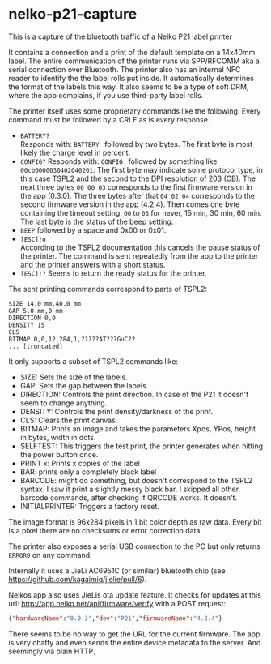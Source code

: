 # nelko-p21-capture
This is a capture of the bluetooth traffic of a Nelko P21 label printer

It contains a connection and a print of the default template on a 14x40mm label. The entire communication of the printer runs via SPP/RFCOMM aka a serial connection over Bluetooth. The printer also has an internal NFC reader to identify the the label rolls put inside. It automatically determines the format of the labels this way. It also seems to be a type of soft DRM, where the app complains, if you use third-party label rolls.

The printer itself uses some proprietary commands like the following. Every command must be followed by a CRLF as is every response. 
- `BATTERY?`  
  Responds with: `BATTERY ` followed by two bytes. The first byte is most likely the charge level in percent.
- `CONFIG?` 
  Responds with: `CONFIG ` followed by something like `00cb0000030402040201`. 
  The first byte may indicate some protocol type, in this case TSPL2 and the second to the DPI resolution of 203 (CB).
  The next three bytes `00 00 03` corresponds to the first firmware version in the app (0.3.0).
  The three bytes after that `04 02 04` corresponds to the second firmware version in the app (4.2.4).
  Then comes one byte containing the timeout setting: `00` to `03` for never, 15 min, 30 min, 60 min.
  The last byte is the status of the beep setting.
- `BEEP` followed by a space and 0x00 or 0x01. 
- `[ESC]!o`  
  According to the TSPL2 documentation this cancels the pause status of the printer. The command is sent repeatedly from the app to the printer and the printer answers with a short status.
- `[ESC]!?`
  Seems to return the ready status for the printer.

The sent printing commands correspond to parts of TSPL2:

```plaintext
SIZE 14.0 mm,40.0 mm
GAP 5.0 mm,0 mm
DIRECTION 0,0
DENSITY 15
CLS
BITMAP 0,0,12,284,1,?????AT???GuC??
... [truncated]
```

It only supports a subset of TSPL2 commands like:

- SIZE: Sets the size of the labels.
- GAP: Sets the gap between the labels.
- DIRECTION: Controls the print direction. In case of the P21 it doesn't seem to change anything.
- DENSITY: Controls the print density/darkness of the print.
- CLS: Clears the print canvas.
- BITMAP: Prints an image and takes the parameters Xpos, YPos, height in bytes, width in dots.
- SELFTEST: This triggers the test print, the printer generates when hitting the power button once.
- PRINT x: Prints x copies of the label
- BAR: prints only a completely black label
- BARCODE: might do something, but doesn't correspond to the TSPL2 syntax. I saw it print a slightly messy black bar. I skipped all other barcode commands, after checking if QRCODE works. It doesn't.
- INITIALPRINTER: Triggers a factory reset.

The image format is 96x284 pixels in 1 bit color depth as raw data. Every bit is a pixel there are no checksums or error correction data.

The printer also exposes a serial USB connection to the PC but only returns `ERROR0` on any command.

Internally it uses a JieLi AC6951C (or similiar) bluetooth chip (see https://github.com/kagaimiq/jielie/pull/6).

Nelkos app also uses JieLis ota update feature. It checks for updates at this url: http://app.nelko.net/api/firmware/verify with a POST request:

```json
{"hardwareName":"0.0.3","dev":"P21","firmwareName":"4.2.4"}
```

There seems to be no way to get the URL for the current firmware. The app is very chatty and even sends the entire device metadata to the server. And seemingly via plain HTTP.

